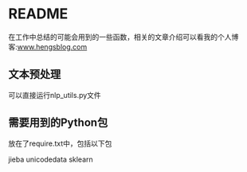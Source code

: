 # README

在工作中总结的可能会用到的一些函数，相关的文章介绍可以看我的个人博客:www.hengsblog.com

## 文本预处理

可以直接运行nlp_utils.py文件

## 需要用到的Python包
放在了require.txt中，包括以下包

jieba
unicodedata
sklearn